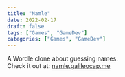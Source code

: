 ```yaml
---
title: "Namle"
date: 2022-02-17
draft: false
tags: ["Games", "GameDev"]
categories: ["Games", "GameDev"]
---
```


A Wordle clone about guessing names.  
Check it out at: [namle.galileocap.me](https://namle.galileocap.me)

